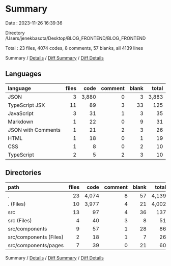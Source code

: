 # Summary

Date : 2023-11-26 16:39:36

Directory /Users/jenekbasota/Desktop/BLOG_FRONTEND/BLOG_FRONTEND

Total : 23 files,  4074 codes, 8 comments, 57 blanks, all 4139 lines

Summary / [Details](details.md) / [Diff Summary](diff.md) / [Diff Details](diff-details.md)

## Languages
| language | files | code | comment | blank | total |
| :--- | ---: | ---: | ---: | ---: | ---: |
| JSON | 3 | 3,880 | 0 | 3 | 3,883 |
| TypeScript JSX | 11 | 89 | 3 | 33 | 125 |
| JavaScript | 3 | 31 | 1 | 3 | 35 |
| Markdown | 1 | 22 | 0 | 9 | 31 |
| JSON with Comments | 1 | 21 | 2 | 3 | 26 |
| HTML | 1 | 18 | 0 | 1 | 19 |
| CSS | 1 | 8 | 0 | 2 | 10 |
| TypeScript | 2 | 5 | 2 | 3 | 10 |

## Directories
| path | files | code | comment | blank | total |
| :--- | ---: | ---: | ---: | ---: | ---: |
| . | 23 | 4,074 | 8 | 57 | 4,139 |
| . (Files) | 10 | 3,977 | 4 | 21 | 4,002 |
| src | 13 | 97 | 4 | 36 | 137 |
| src (Files) | 4 | 40 | 3 | 8 | 51 |
| src/components | 9 | 57 | 1 | 28 | 86 |
| src/components (Files) | 2 | 18 | 1 | 7 | 26 |
| src/components/pages | 7 | 39 | 0 | 21 | 60 |

Summary / [Details](details.md) / [Diff Summary](diff.md) / [Diff Details](diff-details.md)